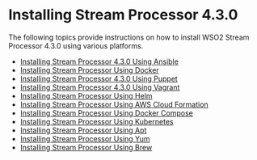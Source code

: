 # Installing Stream Processor 4.3.0

The following topics provide instructions on how to install WSO2 Stream
Processor 4.3.0 using various platforms.

-   [Installing Stream Processor 4.3.0 Using
    Ansible](_Installing_Stream_Processor_4.3.0_Using_Ansible_)
-   [Installing Stream Processor Using
    Docker](_Installing_Stream_Processor_Using_Docker_)
-   [Installing Stream Processor 4.3.0 Using
    Puppet](_Installing_Stream_Processor_4.3.0_Using_Puppet_)
-   [Installing Stream Processor 4.3.0 Using
    Vagrant](_Installing_Stream_Processor_4.3.0_Using_Vagrant_)
-   [Installing Stream Processor Using
    Helm](_Installing_Stream_Processor_Using_Helm_)
-   [Installing Stream Processor Using AWS Cloud
    Formation](_Installing_Stream_Processor_Using_AWS_Cloud_Formation_)
-   [Installing Stream Processor Using Docker
    Compose](_Installing_Stream_Processor_Using_Docker_Compose_)
-   [Installing Stream Processor Using
    Kubernetes](_Installing_Stream_Processor_Using_Kubernetes_)
-   [Installing Stream Processor Using
    Apt](_Installing_Stream_Processor_Using_Apt_)
-   [Installing Stream Processor Using
    Yum](_Installing_Stream_Processor_Using_Yum_)
-   [Installing Stream Processor Using
    Brew](_Installing_Stream_Processor_Using_Brew_)
